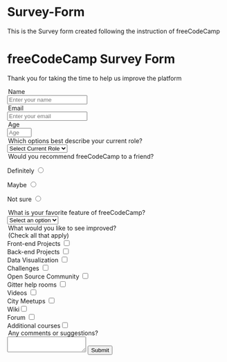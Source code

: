 # Survey-Form
This is the Survey form created following the instruction of freeCodeCamp
<!DOCTYPE html>
<html lang="en">
  <head>
    <meta charset="utf-8">
    <link href="styles.css" rel=
    "stylsheet">
    <title>Survey Form</title>
  </head>
  <body>
    <h1 id="title">freeCodeCamp Survey Form</h1>
    <p id="description">Thank you for taking the time to help us improve the platform</p>
    <form id="survey-form">
      <label id="name-label">
        <legend>Name</legend>
        <input id="name" type="text" placeholder="Enter your name" required/>
      </label>
      <label id="email-label">
        <legend>Email</legend>
        <input id="email" type="email"
        placeholder="Enter your email" required/>
      <label id="number-label">
        <legend>Age</legend>
        <input id="number" type="number"
        placeholder="Age" required min="10" max="99"/>
      </label>
<legend>Which options best describe your current role?</legend>
        <select id="dropdown">
          <option>Select Current Role</option>
          <option "0">Student</option>
          <option "1">Full Time Job</option>
          <option "2">Full Time Learner</option>
<option "3">Prefer not to say</option>
<option "4">other</option>
        </select>
      </label>
      <label>
        <legend>Would you recommend freeCodeCamp to a friend?</legend>
        <p>Definitely
        <input type="radio" name="recommendation" value="Definitely" /></p>
     <p>Maybe   <input type="radio" name="recommendation" value="Maybe"/</p>
     <p>Not sure  <input type="radio" name="recommendation" value="Not sure"/></p>
   </label>
        <legend>What is your favorite feature of freeCodeCamp?</legend>
  <select id="dropdown">
     <option>Select an option</option>
    <option"0">Challenges</option>
    <option"1">Projects</option>
    <option"2">Community</option>
    <option"3">Open Source</option>
  </select>
<label>
  <legend class="main">What would you like to see improved? </legend><legend>(Check all that apply)</legend class="sub">
</label>
<div><label>Front-end Projects
<input type="checkbox" value="Front-end Projects"/></label></div>
   <div>  <label>Back-end Projects</label>
<input type="checkbox" value="Back-end Projects"/>
<div><label>Data Visualization
<input type="checkbox" value="Data Visualization"/></label>
<div><label>Challenges
<input type="checkbox" value="Challenges"/></label>
<div><label>Open Source Community
<input type="checkbox" value="Open Source Community"/></label>
<div><label>Gitter help rooms
<input type="checkbox" value="Gitter help rooms"/></label>
<div><label>Videos
<input type="checkbox" value="Videos"/></label>
     <div><label>City Meetups
<input type="checkbox" value="City Meetups"/></label>
<div><label>Wiki<input type="checkbox" value="Wiki"/></label>
<div><label>Forum <input type="checkbox" value="Forum"/></label>
<div><label> Additional courses<input type="checkbox" value="Additional courses"/>
</label>
     <legend>Any comments or suggestions?</legend>
       <textarea></textarea>
       <input type="submit" id="submit"/>
    </form>
  </body>
